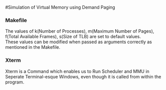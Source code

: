 #Simulation of Virtual Memory using Demand Paging

### Makefile
The values of k(Number of Processes), m(Maximum Number of Pages), f(Total Available Frames), s(Size of TLB) are set to default values.  
These values can be modified when passed as arguments correctly as mentioned in the Makefile.  

### Xterm 
Xterm is a Command which enables us to Run Scheduler and MMU in Seperate Terminal-esque Windows, even though it is called from within the program.  